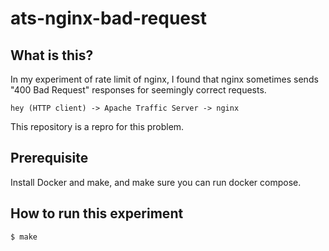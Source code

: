 # ats-nginx-bad-request

## What is this?

In my experiment of rate limit of nginx, I found that nginx sometimes sends "400 Bad Request" responses
for seemingly correct requests.

```
hey (HTTP client) -> Apache Traffic Server -> nginx
```

This repository is a repro for this problem.

## Prerequisite

Install Docker and make, and make sure you can run docker compose.

## How to run this experiment

```
$ make
```
